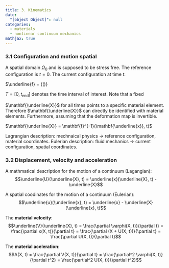 ```yaml
---
title: 3. Kinematics
date:
  "[object Object]": null
categories:
  - materials
  - nonlinear continuum mechanics
mathjax: true
---
```


### 3.1 Configuration and motion spatial

A spatial domain $\Omega_0$ and is supposed to be stress free. The reference configuration is $t = 0$. The current configuration at time $t$.

$\underline{f} = {()}

$T = [0, t_{\text{end}}]$ denotes the time interval of interest. Note that a fixed

$\mathbf{\underline{X}}$ for all times points to a specific material element. Therefore $\mathbf{\underline{X}}$ can directly be identified with material elements. Furthermore, assuming that the deformation map is invertible.

$\mathbf{\underline{X}} = \mathbf{f}^{-1}(\mathbf{\underline{x}}, t)$

Lagrangian description: mechnaical physics -> reference configuration, material coordinates.
Eulerian description: fluid mechanics -> current configuration, spatial coordinates.

### 3.2 Displacement, velocity and acceleration

A mathmatical description for the motion of a continuum (Lagangian):
$$\underline{U}(\underline{X}, t) = \underline{x}(\underline{X}, t) - \underline{X}$$

A spatial coodinates for the motion of a continuum (Eulerian):
$$\underline{u}(\underline{x}, t) = \underline{x} - \underline{X}(\underline{x}, t)$$

The **material velocity**:
$$\underline{V}(\underline{X}, t) = \frac{\partial \varphi(X, t)}{\partial t} = \frac{\partial x(X, t)}{\partial t} = \frac{\partial (X + U(X, t))}{\partial t} = \frac{\partial U(X, t)}{\partial t}$$

The **material aceleration**:
$$A(X, t) = \frac{\partial V(X, t)}{\partial t} = \frac{\partial^2 \varphi(X, t)}{\partial t^2} = \frac{\partial^2 U(X, t)}{\partial t^2}$$
